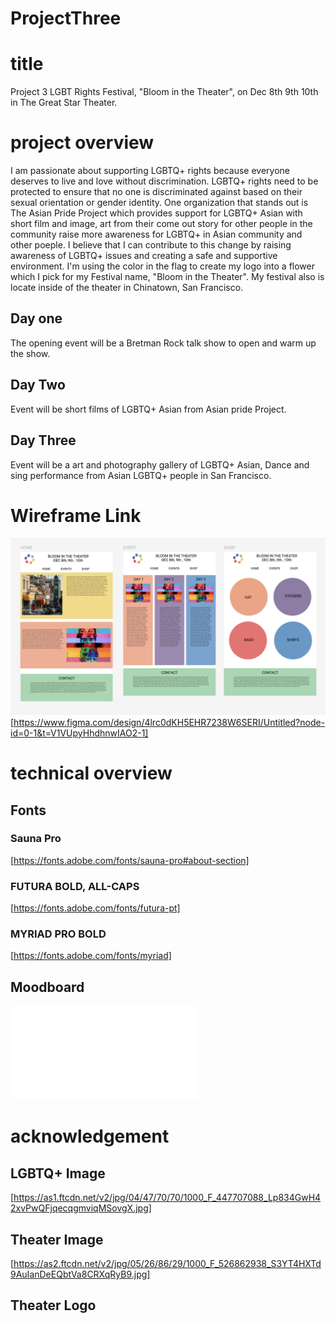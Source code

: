 # ProjectThree

# title
Project 3
LGBT Rights Festival, "Bloom in the Theater", on Dec 8th 9th 10th in The Great Star Theater.

# project overview
I am passionate about supporting LGBTQ+ rights because everyone deserves to live and love without discrimination. LGBTQ+ rights need to be protected to ensure that no one is discriminated against based on their sexual orientation or gender identity. One organization that stands out is The Asian Pride Project which provides support for LGBTQ+ Asian with short film and image, art from their come out story for other people in the community raise more awareness for LGBTQ+ in Asian community and other poeple. I believe that I can contribute to this change by raising awareness of LGBTQ+ issues and creating a safe and supportive environment. I'm using the color in the flag to create my logo into a flower which I pick for my Festival name, "Bloom in the Theater". My festival also is locate inside of the theater in Chinatown, San Francisco.

## Day one
The opening event will be a Bretman Rock talk show to open and warm up the show.

## Day Two
Event will be short films of LGBTQ+ Asian from Asian pride Project.

## Day Three
Event will be a art and photography gallery of LGBTQ+ Asian, Dance and sing performance from Asian LGBTQ+ people in San Francisco.

# Wireframe Link
![one](img/Wireframe.png)
[https://www.figma.com/design/4lrc0dKH5EHR7238W6SERI/Untitled?node-id=0-1&t=V1VUpyHhdhnwIAO2-1]

# technical overview

## Fonts
### Sauna Pro 
[https://fonts.adobe.com/fonts/sauna-pro#about-section]

### FUTURA BOLD, ALL-CAPS
[https://fonts.adobe.com/fonts/futura-pt]

### MYRIAD PRO BOLD
[https://fonts.adobe.com/fonts/myriad]

## Moodboard
![two](img/BoiThiGiang_Festival%20Guide%20Concept.pdf)

# acknowledgement
## LGBTQ+ Image
[https://as1.ftcdn.net/v2/jpg/04/47/70/70/1000_F_447707088_Lp834GwH42xvPwQFjqecqgmviqMSovgX.jpg]
## Theater Image
[https://as2.ftcdn.net/v2/jpg/05/26/86/29/1000_F_526862938_S3YT4HXTd9AuIanDeEQbtVa8CRXqRyB9.jpg]

## Theater Logo

